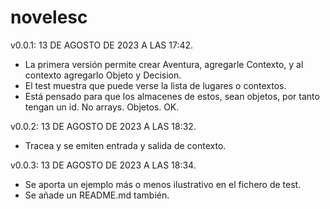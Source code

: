 # novelesc


v0.0.1: 13 DE AGOSTO DE 2023 A LAS 17:42.

 - La primera versión permite crear Aventura, agregarle Contexto, y al contexto agregarlo Objeto y Decision.
 - El test muestra que puede verse la lista de lugares o contextos.
 - Está pensado para que los almacenes de estos, sean objetos, por tanto tengan un id. No arrays. Objetos. OK.


v0.0.2: 13 DE AGOSTO DE 2023 A LAS 18:32.
 - Tracea y se emiten entrada y salida de contexto.

v0.0.3: 13 DE AGOSTO DE 2023 A LAS 18:34.
 - Se aporta un ejemplo más o menos ilustrativo en el fichero de test.
 - Se añade un README.md también.
